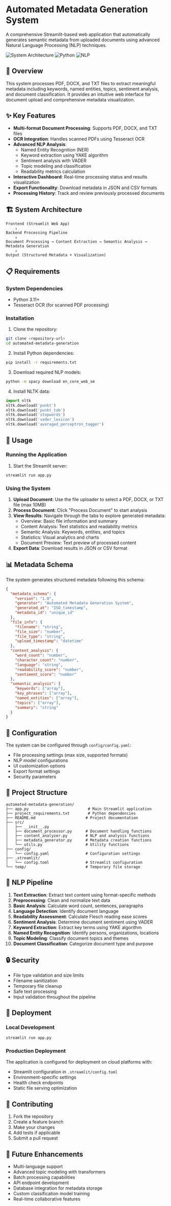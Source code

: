 # Automated Metadata Generation System

A comprehensive Streamlit-based web application that automatically generates semantic metadata from uploaded documents using advanced Natural Language Processing (NLP) techniques.

![System Architecture](https://img.shields.io/badge/Framework-Streamlit-red)
![Python](https://img.shields.io/badge/Python-3.11+-blue)
![NLP](https://img.shields.io/badge/NLP-spaCy%20%7C%20NLTK-green)

## 🎯 Overview

This system processes PDF, DOCX, and TXT files to extract meaningful metadata including keywords, named entities, topics, sentiment analysis, and document classification. It provides an intuitive web interface for document upload and comprehensive metadata visualization.

## ✨ Key Features

- **Multi-format Document Processing**: Supports PDF, DOCX, and TXT files
- **OCR Integration**: Handles scanned PDFs using Tesseract OCR
- **Advanced NLP Analysis**: 
  - Named Entity Recognition (NER)
  - Keyword extraction using YAKE algorithm
  - Sentiment analysis with VADER
  - Topic modeling and classification
  - Readability metrics calculation
- **Interactive Dashboard**: Real-time processing status and results visualization
- **Export Functionality**: Download metadata in JSON and CSV formats
- **Processing History**: Track and review previously processed documents

## 🏗️ System Architecture

```
Frontend (Streamlit Web App)
    ↓
Backend Processing Pipeline
    ↓
Document Processing → Content Extraction → Semantic Analysis → Metadata Generation
    ↓
Output (Structured Metadata + Visualization)
```

## 📋 Requirements

### System Dependencies
- Python 3.11+
- Tesseract OCR (for scanned PDF processing)

### Installation

1. Clone the repository:
```bash
git clone <repository-url>
cd automated-metadata-generation
```

2. Install Python dependencies:
```bash
pip install -r requirements.txt
```

3. Download required NLP models:
```bash
python -m spacy download en_core_web_sm
```

4. Install NLTK data:
```python
import nltk
nltk.download('punkt')
nltk.download('punkt_tab')
nltk.download('stopwords')
nltk.download('vader_lexicon')
nltk.download('averaged_perceptron_tagger')
```

## 🚀 Usage

### Running the Application

1. Start the Streamlit server:
```bash
streamlit run app.py
```

### Using the System

1. **Upload Document**: Use the file uploader to select a PDF, DOCX, or TXT file (max 10MB)
2. **Process Document**: Click "Process Document" to start analysis
3. **View Results**: Navigate through the tabs to explore generated metadata:
   - Overview: Basic file information and summary
   - Content Analysis: Text statistics and readability metrics
   - Semantic Analysis: Keywords, entities, and topics
   - Statistics: Visual analytics and charts
   - Document Preview: Text preview of processed content
4. **Export Data**: Download results in JSON or CSV format

## 📊 Metadata Schema

The system generates structured metadata following this schema:

```json
{
  "metadata_schema": {
    "version": "1.0",
    "generator": "Automated Metadata Generation System",
    "generated_at": "ISO_timestamp",
    "metadata_id": "unique_id"
  },
  "file_info": {
    "filename": "string",
    "file_size": "number",
    "file_type": "string",
    "upload_timestamp": "datetime"
  },
  "content_analysis": {
    "word_count": "number",
    "character_count": "number",
    "language": "string",
    "readability_score": "number",
    "sentiment_score": "number"
  },
  "semantic_analysis": {
    "keywords": ["array"],
    "key_phrases": ["array"],
    "named_entities": ["array"],
    "topics": ["array"],
    "summary": "string"
  }
}
```

## 🔧 Configuration

The system can be configured through `config/config.yaml`:

- File processing settings (max size, supported formats)
- NLP model configurations
- UI customization options
- Export format settings
- Security parameters

## 📁 Project Structure

```
automated-metadata-generation/
├── app.py                          # Main Streamlit application
├── project_requirements.txt        # Python dependencies
├── README.md                      # Project documentation
├── src/
│   ├── __init__.py
│   ├── document_processor.py      # Document handling functions
│   ├── content_analyzer.py        # NLP and analysis functions
│   ├── metadata_generator.py      # Metadata creation functions
│   └── utils.py                   # Utility functions
├── config/
│   └── config.yaml                # Configuration settings
├── .streamlit/
│   └── config.toml                # Streamlit configuration
└── temp/                          # Temporary file storage
```

## 🧠 NLP Pipeline

1. **Text Extraction**: Extract text content using format-specific methods
2. **Preprocessing**: Clean and normalize text data
3. **Basic Analysis**: Calculate word count, sentences, paragraphs
4. **Language Detection**: Identify document language
5. **Readability Assessment**: Calculate Flesch reading ease scores
6. **Sentiment Analysis**: Determine document sentiment using VADER
7. **Keyword Extraction**: Extract key terms using YAKE algorithm
8. **Named Entity Recognition**: Identify persons, organizations, locations
9. **Topic Modeling**: Classify document topics and themes
10. **Document Classification**: Categorize document type and purpose


## 🔒 Security

- File type validation and size limits
- Filename sanitization
- Temporary file cleanup
- Safe text processing
- Input validation throughout the pipeline

## 🚀 Deployment

### Local Development
```bash
streamlit run app.py
```

### Production Deployment
The application is configured for deployment on cloud platforms with:
- Streamlit configuration in `.streamlit/config.toml`
- Environment-specific settings
- Health check endpoints
- Static file serving optimization

## 🤝 Contributing

1. Fork the repository
2. Create a feature branch
3. Make your changes
4. Add tests if applicable
5. Submit a pull request

## 🔮 Future Enhancements

- Multi-language support
- Advanced topic modeling with transformers
- Batch processing capabilities
- API endpoint development
- Database integration for metadata storage
- Custom classification model training
- Real-time collaborative features